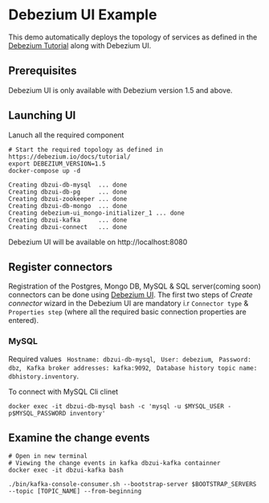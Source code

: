 # Debezium UI Example

This demo automatically deploys the topology of services as defined in the [Debezium Tutorial](https://debezium.io/docs/tutorial/) along with Debezium UI.


## Prerequisites

Debezium UI is only available with Debezium version 1.5 and above.


## Launching UI

Lanuch all the required component

```shell
# Start the required topology as defined in https://debezium.io/docs/tutorial/
export DEBEZIUM_VERSION=1.5
docker-compose up -d

Creating dbzui-db-mysql  ... done
Creating dbzui-db-pg     ... done
Creating dbzui-zookeeper ... done
Creating dbzui-db-mongo  ... done
Creating debezium-ui_mongo-initializer_1 ... done
Creating dbzui-kafka     ... done
Creating dbzui-connect   ... done

```


Debezium UI will be available on http://localhost:8080

## Register connectors

Registration of the Postgres, Mongo DB, MySQL & SQL server(coming soon) connectors can be done using [Debezium UI](http://localhost:8080). The first two steps of *Create connector* wizard in the Debezium UI are mandatory i.r `` Connector type `` & `` Properties step`` (where all the required basic connection properties are entered).  

### MySQL

Required values `` Hostname: dbzui-db-mysql``, `` User: debezium``, `` Password: dbz``, `` Kafka broker addresses: kafka:9092``, `` Database history topic name: dbhistory.inventory``.


To connect with MySQL Cli clinet 
```shell
docker exec -it dbzui-db-mysql bash -c 'mysql -u $MYSQL_USER -p$MYSQL_PASSWORD inventory'

```


## Examine the change events

```shell
# Open in new terminal
# Viewing the change events in kafka dbzui-kafka containner 
docker exec -it dbzui-kafka bash

./bin/kafka-console-consumer.sh --bootstrap-server $BOOTSTRAP_SERVERS --topic [TOPIC_NAME] --from-beginning

```


